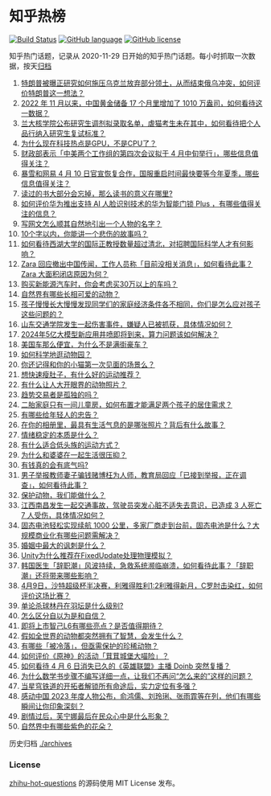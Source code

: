 # 知乎热榜
[![Build Status](https://github.com/ToWeLong/zhihu-hot-questions/workflows/CI/badge.svg)](https://github.com/ToWeLong/zhihu-hot-questions/actions)
[![GitHub language](https://img.shields.io/badge/language-golang-orange.svg)](https://golang.org/)
[![GitHub license](https://img.shields.io/github/license/ToWeLong/zhihu-hot-questions)](https://github.com/ToWeLong/zhihu-hot-questions/blob/main/LICENSE)

知乎热门话题，记录从 2020-11-29 日开始的知乎热门话题。每小时抓取一次数据，按天[归档](./archives)

<!-- BEGIN -->

1. [特朗普被曝正研究如何施压乌克兰放弃部分领土，从而结束俄乌冲突，如何评价特朗普这一想法？](https://www.zhihu.com/question/652209049)
1. [2022 年 11 月以来，中国黄金储备 17 个月里增加了 1010 万盎司，如何看待这一数据？](https://www.zhihu.com/question/652181205)
1. [兰大核学院公布研究生调剂拟录取名单，虐猫考生未在其中，如何看待把个人品行纳入研究生复试标准？](https://www.zhihu.com/question/652314073)
1. [为什么现在科技热点是GPU，不是CPU了？](https://www.zhihu.com/question/651936550)
1. [财政部表示「中美两个工作组的第四次会议拟于 4 月中旬举行」，哪些信息值得关注？](https://www.zhihu.com/question/652244579)
1. [暴雪和网易 4 月 10 日官宣恢复合作，国服重启时间最快要等今年夏季，哪些信息值得关注？](https://www.zhihu.com/question/652327492)
1. [读过的书大部分会忘掉，那么读书的意义在哪里?](https://www.zhihu.com/question/652241693)
1. [如何评价华为推出支持 AI 人脸识别技术的华为智能门锁 Plus ，有哪些值得关注的信息？](https://www.zhihu.com/question/652312311)
1. [写网文怎么顺其自然地引出一个人物的名字？](https://www.zhihu.com/question/652193170)
1. [10个字以内，你能讲一个悲伤的故事吗？](https://www.zhihu.com/question/652241723)
1. [如何看待西湖大学的国际正教授数量超过清北，对招聘国际科学人才有何影响？](https://www.zhihu.com/question/652271319)
1. [Zara 回应撤出中国传闻，工作人员称「目前没相关消息」，如何看待此事？Zara 大面积闭店原因为何？](https://www.zhihu.com/question/652321642)
1. [购买新能源汽车时，你会考虑买30万以上的车吗？](https://www.zhihu.com/question/652195889)
1. [自然界有哪些长相可爱的动物？](https://www.zhihu.com/question/28248719)
1. [孩子慢慢长大慢慢发现同学们的家庭经济条件各不相同，你们是怎么应对孩子这些问题的？](https://www.zhihu.com/question/650256718)
1. [山东交通学院发生一起伤害事件，嫌疑人已被抓获，具体情况如何？](https://www.zhihu.com/question/652188859)
1. [2024年5亿大模型新应用井喷即将到来，算力问题该如何解决？](https://www.zhihu.com/question/652290524)
1. [美国车那么便宜，为什么不是满街豪车？](https://www.zhihu.com/question/22967831)
1. [如何科学地逛动物园？](https://www.zhihu.com/question/652117623)
1. [你还记得和你的小猫第一次见面的场景么？](https://www.zhihu.com/question/650506075)
1. [想快速瘦肚子，有什么好的运动推荐？](https://www.zhihu.com/question/652313304)
1. [有什么让人大开眼界的动物照片？](https://www.zhihu.com/question/650084129)
1. [趋势交易者是孤独的吗？](https://www.zhihu.com/question/652321553)
1. [二胎家庭只有一间儿童房，如何布置才能满足两个孩子的居住需求？](https://www.zhihu.com/question/647382603)
1. [有哪些给年轻人的忠告？](https://www.zhihu.com/question/287309839)
1. [在你的相册里，最具有生活气息的是哪张照片？背后有什么故事？](https://www.zhihu.com/question/613886795)
1. [情绪稳定的本质是什么？](https://www.zhihu.com/question/607297046)
1. [有什么适合低头族的运动方式？](https://www.zhihu.com/question/652313241)
1. [为什么和婆婆在一起生活很压抑？](https://www.zhihu.com/question/649054028)
1. [有钱真的会有底气吗?](https://www.zhihu.com/question/652080225)
1. [男子举报教师妻子骗钱赌博枉为人师，教育局回应「已接到举报，正在调查」，如何看待此事？](https://www.zhihu.com/question/652082204)
1. [保护动物，我们能做什么？](https://www.zhihu.com/question/652314134)
1. [江西南昌发生一起交通事故，驾驶员突发心脏不适失去意识，已造成 3 人死亡 7 人受伤，具体情况如何？](https://www.zhihu.com/question/652200420)
1. [固态电池轻松实现续航 1000 公里，多家厂商走到台前，固态电池是什么？大规模商业化有哪些问题需解决？](https://www.zhihu.com/question/652186190)
1. [婚姻中最大的讽刺是什么？](https://www.zhihu.com/question/651343148)
1. [Unity为什么推荐在FixedUpdate处理物理模拟？](https://www.zhihu.com/question/642445192)
1. [韩国医生「辞职潮」风波持续，急救系统濒临崩溃，如何看待此事？「辞职潮」还将带来哪些影响？](https://www.zhihu.com/question/652336676)
1. [4月9日，沙特超级杯半决赛，利雅得胜利1:2利雅得新月，C罗肘击染红，如何评价这场比赛？](https://www.zhihu.com/question/652309401)
1. [单论杀球林丹在羽坛是什么级别?](https://www.zhihu.com/question/644220827)
1. [怎么区分自以为是和自信？](https://www.zhihu.com/question/643325085)
1. [即将上市智己L6有哪些亮点？是否值得期待？](https://www.zhihu.com/question/652137638)
1. [假如全世界的动物都突然拥有了智慧，会发生什么？](https://www.zhihu.com/question/650083214)
1. [有哪些「被冷落」，但亟需保护的珍稀动物？](https://www.zhihu.com/question/650681013)
1. [如何评价《原神》的活动「茸茸城堡大喵险」？](https://www.zhihu.com/question/651952242)
1. [如何看待 4 月 6 日消失已久的《英雄联盟》主播 Doinb 突然复播？](https://www.zhihu.com/question/652057567)
1. [为什么数学书步骤不编写详细一点，让我们不再问“怎么来的”这样的问题？](https://www.zhihu.com/question/634381823)
1. [当星穹铁道的开拓者解锁所有命途后，实力定位有多强？](https://www.zhihu.com/question/651094209)
1. [感动中国 2023 年度人物公布，俞鸿儒、刘玲琍、张雨霏等在列，他们有哪些瞬间让你印象深刻？](https://www.zhihu.com/question/652253057)
1. [剧情过后，芙宁娜最后在民众心中是什么形象？](https://www.zhihu.com/question/649731443)
1. [自然界中有哪些紫色的花朵？](https://www.zhihu.com/question/652235994)

<!-- END -->

历史归档 [./archives](./archives)


### License
[zhihu-hot-questions](https://github.com/towelong/zhihu-hot-questions) 的源码使用 MIT License 发布。